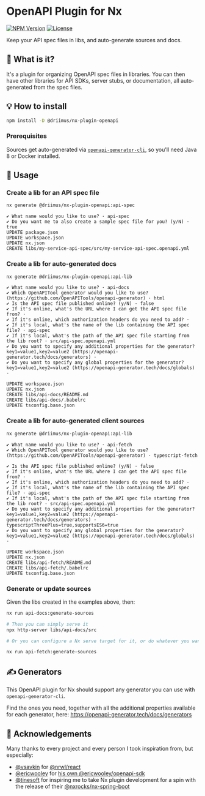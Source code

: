 # OpenAPI Plugin for Nx

[![NPM Version](https://badge.fury.io/js/%40trumbitta%2Fnx-plugin-openapi.svg)](https://www.npmjs.com/@driimus/nx-plugin-openapi)
[![License](https://img.shields.io/npm/l/@driimus/nx-plugin-openapi)]()

Keep your API spec files in libs, and auto-generate sources and docs.

## 🧐 What is it?

It's a plugin for organizing OpenAPI spec files in libraries. You can then have other libraries for API SDKs, server stubs, or documentation, all auto-generated from the spec files.

## 💡 How to install

```sh
npm install -D @driimus/nx-plugin-openapi
```

### Prerequisites

Sources get auto-generated via [`openapi-generator-cli`](https://github.com/OpenAPITools/openapi-generator-cli), so you'll need Java 8 or Docker installed.

## 🧰 Usage

### Create a lib for an API spec file

```sh
nx generate @driimus/nx-plugin-openapi:api-spec
```

```
✔ What name would you like to use? · api-spec
✔ Do you want me to also create a sample spec file for you? (y/N) · true
UPDATE package.json
UPDATE workspace.json
UPDATE nx.json
CREATE libs/my-service-api-spec/src/my-service-api-spec.openapi.yml
```

### Create a lib for auto-generated docs

```sh
nx generate @driimus/nx-plugin-openapi:api-lib
```

```
✔ What name would you like to use? · api-docs
✔ Which OpenAPITool generator would you like to use? (https://github.com/OpenAPITools/openapi-generator) · html
✔ Is the API spec file published online? (y/N) · false
✔ If it's online, what's the URL where I can get the API spec file from? ·
✔ If it's online, which authorization headers do you need to add? ·
✔ If it's local, what's the name of the lib containing the API spec file? · api-spec
✔ If it's local, what's the path of the API spec file starting from the lib root? · src/api-spec.openapi.yml
✔ Do you want to specify any additional properties for the generator? key1=value1,key2=value2 (https://openapi-generator.tech/docs/generators) ·
✔ Do you want to specify any global properties for the generator? key1=value1,key2=value2 (https://openapi-generator.tech/docs/globals) ·

UPDATE workspace.json
UPDATE nx.json
CREATE libs/api-docs/README.md
CREATE libs/api-docs/.babelrc
UPDATE tsconfig.base.json
```

### Create a lib for auto-generated client sources

```sh
nx generate @driimus/nx-plugin-openapi:api-lib
```

```
✔ What name would you like to use? · api-fetch
✔ Which OpenAPITool generator would you like to use? (https://github.com/OpenAPITools/openapi-generator) · typescript-fetch

✔ Is the API spec file published online? (y/N) · false
✔ If it's online, what's the URL where I can get the API spec file from? ·
✔ If it's online, which authorization headers do you need to add? ·
✔ If it's local, what's the name of the lib containing the API spec file? · api-spec
✔ If it's local, what's the path of the API spec file starting from the lib root? · src/api-spec.openapi.yml
✔ Do you want to specify any additional properties for the generator? key1=value1,key2=value2 (https://openapi-generator.tech/docs/generators) · typescriptThreePlus=true,supportsES6=true
✔ Do you want to specify any global properties for the generator? key1=value1,key2=value2 (https://openapi-generator.tech/docs/globals) ·

UPDATE workspace.json
UPDATE nx.json
CREATE libs/api-fetch/README.md
CREATE libs/api-fetch/.babelrc
UPDATE tsconfig.base.json
```

### Generate or update sources

Given the libs created in the examples above, then:

```sh
nx run api-docs:generate-sources

# Then you can simply serve it
npx http-server libs/api-docs/src

# Or you can configure a Nx serve target for it, or do whatever you want
```

```sh
nx run api-fetch:generate-sources
```

## ✍️ Generators

This OpenAPI plugin for Nx should support any generator you can use with `openapi-generator-cli`.

Find the ones you need, together with all the additional properties available for each generator, here: https://openapi-generator.tech/docs/generators

## 🙏 Acknowledgements

Many thanks to every project and every person I took inspiration from, but especially:

- [@vsavkin](https://github.com/vsavkin) for [@nrwl/react](https://github.com/nrwl/nx/tree/master/packages/react)
- [@ericwooley](https://github.com/ericwooley) for [his own @ericwooley/openapi-sdk](https://github.com/ericwooley/openapi-sdk)
- [@tinesoft](https://github.com/tinesoft) for inspiring me to take Nx plugin development for a spin with the release of their [@nxrocks/nx-spring-boot](https://github.com/tinesoft/nxrocks)
